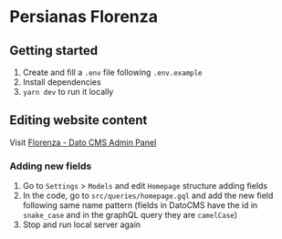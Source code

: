 # Persianas Florenza 

## Getting started

1. Create and fill a `.env` file following `.env.example`
2. Install dependencies
3. `yarn dev` to run it locally


## Editing website content 

Visit [Florenza - Dato CMS Admin Panel](https://florenza-website.admin.datocms.com/)

### Adding new fields

1. Go to `Settings` > `Models` and edit `Homepage` structure adding fields
2. In the code, go to `src/queries/homepage.gql` and add the new field following same name pattern (fields in DatoCMS have the id in `snake_case` and in the graphQL query they are `camelCase`)
3. Stop and run local server again



